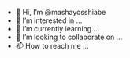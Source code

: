 - 👋 Hi, I’m @mashayosshiabe
- 👀 I’m interested in ...
- 🌱 I’m currently learning ...
- 💞️ I’m looking to collaborate on ...
- 📫 How to reach me ...

<!---
mashayosshiabe/mashayosshiabe is a ✨ special ✨ repository because its `README.md` (this file) appears on your GitHub profile.
You can click the Preview link to take a look at your changes.
--->
